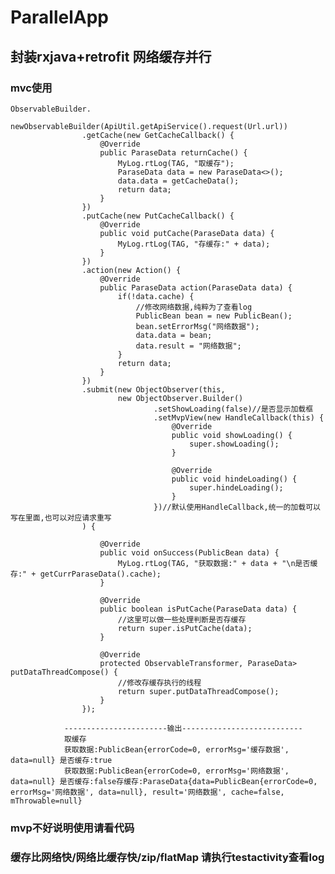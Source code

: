 # ParallelApp
## 封装rxjava+retrofit 网络缓存并行
### mvc使用
<pre><code>ObservableBuilder.
                <PublicBean>newObservableBuilder(ApiUtil.getApiService().request(Url.url))
                .getCache(new GetCacheCallback<PublicBean>() {
                    @Override
                    public ParaseData<PublicBean> returnCache() {
                        MyLog.rtLog(TAG, "取缓存");
                        ParaseData<PublicBean> data = new ParaseData<>();
                        data.data = getCacheData();
                        return data;
                    }
                })
                .putCache(new PutCacheCallback() {
                    @Override
                    public void putCache(ParaseData data) {
                        MyLog.rtLog(TAG, "存缓存:" + data);
                    }
                })
                .action(new Action<PublicBean>() {
                    @Override
                    public ParaseData<PublicBean> action(ParaseData<PublicBean> data) {
                        if(!data.cache) {
                            //修改网络数据,纯粹为了查看log
                            PublicBean bean = new PublicBean();
                            bean.setErrorMsg("网络数据");
                            data.data = bean;
                            data.result = "网络数据";
                        }
                        return data;
                    }
                })
                .submit(new ObjectObserver<PublicBean>(this,
                        new ObjectObserver.Builder()
                                .setShowLoading(false)//是否显示加载框
                                .setMvpView(new HandleCallback(this) {
                                    @Override
                                    public void showLoading() {
                                        super.showLoading();
                                    }

                                    @Override
                                    public void hindeLoading() {
                                        super.hindeLoading();
                                    }
                                })//默认使用HandleCallback,统一的加载可以写在里面,也可以对应请求重写
                ) {

                    @Override
                    public void onSuccess(PublicBean data) {
                        MyLog.rtLog(TAG, "获取数据:" + data + "\n是否缓存:" + getCurrParaseData().cache);
                    }

                    @Override
                    public boolean isPutCache(ParaseData<PublicBean> data) {
                        //这里可以做一些处理判断是否存缓存
                        return super.isPutCache(data);
                    }

                    @Override
                    protected ObservableTransformer<ParaseData<PublicBean>, ParaseData<PublicBean>> putDataThreadCompose() {
                        //修改存缓存执行的线程
                        return super.putDataThreadCompose();
                    }
                });</code></pre>  
                -----------------------输出---------------------------
                取缓存
                获取数据:PublicBean{errorCode=0, errorMsg='缓存数据', data=null} 是否缓存:true
                获取数据:PublicBean{errorCode=0, errorMsg='网络数据', data=null} 是否缓存:false存缓存:ParaseData{data=PublicBean{errorCode=0, errorMsg='网络数据', data=null}, result='网络数据', cache=false, mThrowable=null}
### mvp不好说明使用请看代码

### 缓存比网络快/网络比缓存快/zip/flatMap 请执行testactivity查看log

                
